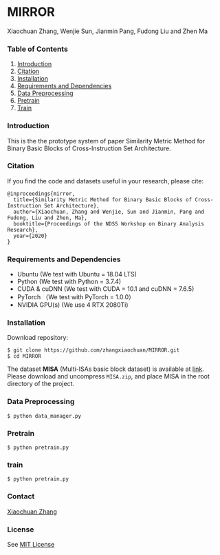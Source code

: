 
# MIRROR


Xiaochuan Zhang,
Wenjie Sun, 
Jianmin Pang,
Fudong Liu
and Zhen Ma

### Table of Contents
1. [Introduction](#introduction)
2. [Citation](#citation)
3. [Installation](#installation)
4. [Requirements and Dependencies](#requirements-and-dependencies)
5. [Data Preprocessing](#data_preprocessing)
6. [Pretrain](#pretrain)
7. [Train](#prain) 

### Introduction
This is the the prototype system of paper Similarity Metric Method for Binary Basic Blocks of Cross-Instruction Set Architecture.

### Citation
If you find the code and datasets useful in your research, please cite:

    @inproceedings{mirror,
	  title={Similarity Metric Method for Binary Basic Blocks of Cross-Instruction Set Architecture},
	  author={Xiaochuan, Zhang and Wenjie, Sun and Jianmin, Pang and Fudong, Liu and Zhen, Ma},
	  booktitle={Proceedings of the NDSS Workshop on Binary Analysis Research},
	  year={2020}
	}

### Requirements and Dependencies
- Ubuntu (We test with Ubuntu = 18.04 LTS)
- Python (We test with Python = 3.7.4)
- CUDA & cuDNN (We test with CUDA = 10.1 and cuDNN = 7.6.5)
- PyTorch （We test with PyTorch = 1.0.0）
- NVIDIA GPU(s) (We use 4 RTX 2080Ti)

### Installation

Download repository:

```
$ git clone https://github.com/zhangxiaochuan/MIRROR.git
$ cd MIRROR
```

The dataset **MISA** (Multi-ISAs basic block dataset) is available at [link](https://drive.google.com/open?id=1krJbsfu6EsLhF86QAUVxVRQjbkfWx7ZF). Please download and uncompress ``MISA.zip``, and place MISA in the root directory of the project.


### Data Preprocessing



```
$ python data_manager.py
```

### Pretrain

```
$ python pretrain.py
```

### train

```
$ python pretrain.py
```

### Contact
[Xiaochuan Zhang](mailto:zhangxiaochuan@outlook.com)

### License
See [MIT License](https://github.com/baowenbo/DAIN/blob/master/LICENSE)
